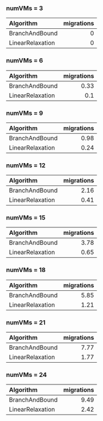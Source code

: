 ### numVMs = 3

| Algorithm        |   migrations |
|:-----------------|-------------:|
| BranchAndBound   |            0 |
| LinearRelaxation |            0 |

### numVMs = 6

| Algorithm        |   migrations |
|:-----------------|-------------:|
| BranchAndBound   |         0.33 |
| LinearRelaxation |         0.1  |

### numVMs = 9

| Algorithm        |   migrations |
|:-----------------|-------------:|
| BranchAndBound   |         0.98 |
| LinearRelaxation |         0.24 |

### numVMs = 12

| Algorithm        |   migrations |
|:-----------------|-------------:|
| BranchAndBound   |         2.16 |
| LinearRelaxation |         0.41 |

### numVMs = 15

| Algorithm        |   migrations |
|:-----------------|-------------:|
| BranchAndBound   |         3.78 |
| LinearRelaxation |         0.65 |

### numVMs = 18

| Algorithm        |   migrations |
|:-----------------|-------------:|
| BranchAndBound   |         5.85 |
| LinearRelaxation |         1.21 |

### numVMs = 21

| Algorithm        |   migrations |
|:-----------------|-------------:|
| BranchAndBound   |         7.77 |
| LinearRelaxation |         1.77 |

### numVMs = 24

| Algorithm        |   migrations |
|:-----------------|-------------:|
| BranchAndBound   |         9.49 |
| LinearRelaxation |         2.42 |


